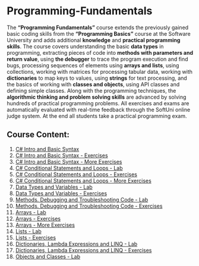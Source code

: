 

# Programming-Fundamentals

The **“Programming Fundamentals”** course extends the previously gained basic coding skills from the **“Programming Basics”** course at the Software University and adds additional **knowledge** and **practical programming skills**. The course covers understanding the basic **data types** in programming, extracting pieces of code into **methods with parameters and return value**, using **the debugger** to trace the program execution and find bugs, processing sequences of elements using **arrays and lists**, using collections, working with matrices for processing tabular data, working with **dictionaries** to map keys to values, using **strings** for text processing, and the basics of working with **classes and objects**, using API classes and defining simple classes. Along with the programming techniques, the **algorithmic thinking and problem solving skills** are advanced by solving hundreds of practical programming problems. All exercises and exams are automatically evaluated with real-time feedback through the SoftUni online judge system. At the end all students take a practical programming exam.


## Course Content:
1. <a href="https://github.com/HristoShabanakov/Programming-Fundamentals/tree/master/1.0C%23IntroAndBasicSyntax" > C# Intro and Basic Syntax </a> 
2. <a href="https://github.com/HristoShabanakov/Programming-Fundamentals/tree/master/1.1C%23IntroAndBasicSyntaxExercises" > C# Intro and Basic Syntax - Exercises </a>
3. <a href="https://github.com/HristoShabanakov/Programming-Fundamentals/tree/master/1.2C%23IntroAndBasicSyntaxMoreExercises" > C# Intro and Basic Syntax - More Exercises </a>
4. <a href="https://github.com/HristoShabanakov/Programming-Fundamentals/tree/master/2.0C%23ConditionalStatementsAndLoopsLab" > C# Conditional Statements and Loops - Lab </a> 
5. <a href="https://github.com/HristoShabanakov/Programming-Fundamentals/tree/master/2.1C%23ConditionalStatementsAndLoopsExercises" > C# Conditional Statements and Loops - Exercises</a> 
6. <a href="https://github.com/HristoShabanakov/Programming-Fundamentals/tree/master/2.2C%23ConditionalStatementsAndLoopsMoreExercises" > C# Conditional Statements and Loops - More Exercises</a>
7. <a href="https://github.com/HristoShabanakov/Programming-Fundamentals/tree/master/3.0DataTypesAndVariablesLab" > Data Types and Variables - Lab</a>
8. <a href="https://github.com/HristoShabanakov/Programming-Fundamentals/tree/master/3.1DatTypesAndVariables-Exercises" > Data Types and Variables - Exercises</a>
9. <a href="https://github.com/HristoShabanakov/Programming-Fundamentals/tree/master/4.0Methods.DebuggingAndTroubleshootingCode-Lab" > Methods. Debugging and Troubleshooting Code - Lab</a>
10. <a href="https://github.com/HristoShabanakov/Programming-Fundamentals/tree/master/4.1Methods.DebuggingAndTroubleshootingCode-Exercises" > Methods. Debugging and Troubleshooting Code - Exercises</a>
11. <a href="https://github.com/HristoShabanakov/Programming-Fundamentals/tree/master/5.0ArraysLab" > Arrays - Lab </a>
12. <a href="https://github.com/HristoShabanakov/Programming-Fundamentals/tree/master/5.1ArraysExercises" > Arrays - Exercises </a>
13. <a href="https://github.com/HristoShabanakov/Programming-Fundamentals/tree/master/5.2ArraysMoreExercises" > Arrays - More Exercises </a>
14. <a href="https://github.com/HristoShabanakov/Programming-Fundamentals/tree/master/6.0ListLab" > Lists - Lab </a>
15. <a href="https://github.com/HristoShabanakov/Programming-Fundamentals/tree/master/6.1ListsExercises" > Lists - Exercises </a>
16. <a href="https://github.com/HristoShabanakov/Programming-Fundamentals/tree/master/7.0DictionariesLambdaExpressionsАndLINQ" > Dictionaries, Lambda Expressions and LINQ - Lab </a>
17. <a href="https://github.com/HristoShabanakov/Programming-Fundamentals/tree/master/7.1DictionariesLambdaExpressionsАndLINQ-Exercises" > Dictionaries, Lambda Expressions and LINQ - Exercises </a>
18. <a href="https://github.com/HristoShabanakov/Programming-Fundamentals/tree/master/8.0ObjectsAndClassesLab" > Objects and Classes - Lab </a>
